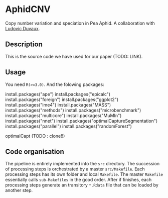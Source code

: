 AphidCNV
========

Copy number variation and speciation in Pea Aphid. A collaboration with [Ludovic Duvaux](l.duvaux@sheffield.ac.uk).


Description
------

This is the source code we have used for our paper (TODO: LINK).


Usage
------

You need `R(>=3.0)`.
And the folowing packages:

install.packages("ape")
install.packages("epicalc")
install.packages("foreign")
install.packages("ggplot2")
install.packages("lme4")
install.packages("MASS")
install.packages("methods")
install.packages("microbenchmark")
install.packages("multicore")
install.packages("MuMIn")
install.packages("nnet")
install.packages("optimalCaptureSegmentation")
install.packages("parallel")
install.packages("randomForest")

optimalCapt (TODO : clone!!)



Code organisation
-------

The pipeline is entirely implemented into the `src` directory.
The succession of processing steps is orchestrated by a master `src/Makefile`.
Each processing steps has its own folder and local `Makefile`.
The master `Makefile` essentially calls `sub-Makefiles` in the good order.
After if finishes, each processing steps generate an transitory `*.Rdata` file that can be loaded by another step.
